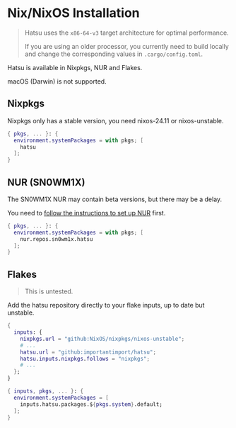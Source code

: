 # Nix/NixOS Installation

> Hatsu uses the `x86-64-v3` target architecture for optimal performance.
>
> If you are using an older processor, you currently need to build locally and change the corresponding values in `.cargo/config.toml`.

Hatsu is available in Nixpkgs, NUR and Flakes.

macOS (Darwin) is not supported.

## Nixpkgs

Nixpkgs only has a stable version, you need nixos-24.11 or nixos-unstable.

```nix
{ pkgs, ... }: {
  environment.systemPackages = with pkgs; [
    hatsu
  ];
}
```

## NUR (SN0WM1X)

The SN0WM1X NUR may contain beta versions, but there may be a delay.

You need to [follow the instructions to set up NUR](https://github.com/nix-community/nur#installation) first.

```nix
{ pkgs, ... }: {
  environment.systemPackages = with pkgs; [
    nur.repos.sn0wm1x.hatsu
  ];
}
```

## Flakes

> This is untested.

Add the hatsu repository directly to your flake inputs, up to date but unstable.

```nix
{
  inputs: {
    nixpkgs.url = "github:NixOS/nixpkgs/nixos-unstable";
    # ...
    hatsu.url = "github:importantimport/hatsu";
    hatsu.inputs.nixpkgs.follows = "nixpkgs";
    # ...
  };
}
```

```nix
{ inputs, pkgs, ... }: {
  environment.systemPackages = [
    inputs.hatsu.packages.${pkgs.system}.default;
  ];
}
```
